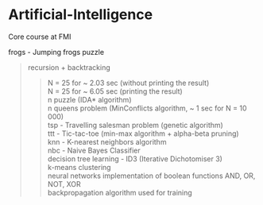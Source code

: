 # Artificial-Intelligence
Core course at FMI

frogs - Jumping frogs puzzle 
  > recursion + backtracking  
  >> N = 25 for ~ 2.03 sec (without printing the result)  
  >> N = 25 for ~ 6.05 sec (printing the result)  
n puzzle (IDА* algorithm)  
n queens problem (MinConflicts algorithm, ~ 1 sec for N = 10 000)  
tsp - Travelling salesman problem (genetic algorithm)  
ttt - Tic-tac-toe (min-max algorithm + alpha-beta pruning)  
knn - K-nearest neighbors algorithm  
nbc - Naive Bayes Classifier  
decision tree learning - ID3 (Iterative Dichotomiser 3)  
k-means clustering  
neural networks 
  > implementation of boolean functions AND, OR, NOT, XOR  
  > backpropagation algorithm used for training  
